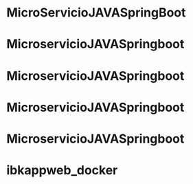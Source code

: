 # MicroServicioJAVASpringBoot
# MicroservicioJAVASpringboot
# MicroservicioJAVASpringboot
# MicroservicioJAVASpringboot
# MicroservicioJAVASpringboot
# ibkappweb_docker
